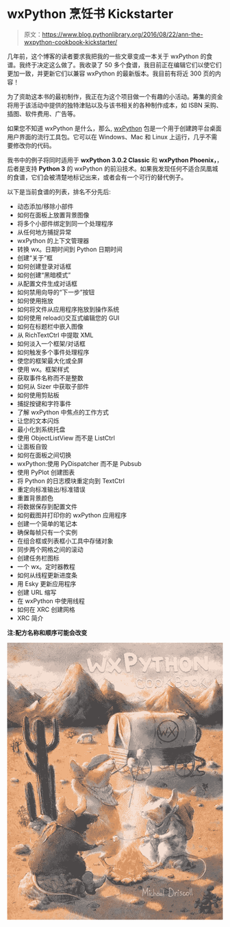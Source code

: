 # wxPython 烹饪书 Kickstarter

> 原文：<https://www.blog.pythonlibrary.org/2016/08/22/ann-the-wxpython-cookbook-kickstarter/>

几年前，这个博客的读者要求我把我的一些文章变成一本关于 wxPython 的食谱。我终于决定这么做了。我收录了 50 多个食谱，我目前正在编辑它们以使它们更加一致，并更新它们以兼容 wxPython 的最新版本。我目前有将近 300 页的内容！

为了资助这本书的最初制作，我正在为这个项目做一个有趣的小活动。筹集的资金将用于该活动中提供的独特津贴以及与该书相关的各种制作成本，如 ISBN 采购、插图、软件费用、广告等。

如果您不知道 wxPython 是什么，那么, [wxPython](https://wxpython.org/) 包是一个用于创建跨平台桌面用户界面的流行工具包。它可以在 Windows、Mac 和 Linux 上运行，几乎不需要修改你的代码。

我书中的例子将同时适用于 **wxPython 3.0.2 Classic** 和 **wxPython Phoenix，**，后者是支持 **Python 3** 的 wxPython 的前沿技术。如果我发现任何不适合凤凰城的食谱，它们会被清楚地标记出来，或者会有一个可行的替代例子。

以下是当前食谱的列表，排名不分先后:

*   动态添加/移除小部件
*   如何在面板上放置背景图像
*   将多个小部件绑定到同一个处理程序
*   从任何地方捕捉异常
*   wxPython 的上下文管理器
*   转换 wx。日期时间到 Python 日期时间
*   创建“关于”框
*   如何创建登录对话框
*   如何创建“黑暗模式”
*   从配置文件生成对话框
*   如何禁用向导的“下一步”按钮
*   如何使用拖放
*   如何将文件从应用程序拖放到操作系统
*   如何使用 reload()交互式编辑您的 GUI
*   如何在标题栏中嵌入图像
*   从 RichTextCtrl 中提取 XML
*   如何淡入一个框架/对话框
*   如何触发多个事件处理程序
*   使您的框架最大化或全屏
*   使用 wx。框架样式
*   获取事件名称而不是整数
*   如何从 Sizer 中获取子部件
*   如何使用剪贴板
*   捕捉按键和字符事件
*   了解 wxPython 中焦点的工作方式
*   让您的文本闪烁
*   最小化到系统托盘
*   使用 ObjectListView 而不是 ListCtrl
*   让面板自毁
*   如何在面板之间切换
*   wxPython:使用 PyDispatcher 而不是 Pubsub
*   使用 PyPlot 创建图表
*   将 Python 的日志模块重定向到 TextCtrl
*   重定向标准输出/标准错误
*   重置背景颜色
*   将数据保存到配置文件
*   如何截图并打印你的 wxPython 应用程序
*   创建一个简单的笔记本
*   确保每帧只有一个实例
*   在组合框或列表框小工具中存储对象
*   同步两个网格之间的滚动
*   创建任务栏图标
*   一个 wx。定时器教程
*   如何从线程更新进度条
*   用 Esky 更新应用程序
*   创建 URL 缩写
*   在 wxPython 中使用线程
*   如何在 XRC 创建网格
*   XRC 简介

**注:配方名称和顺序可能会改变**

![wxpython_cookbook_final](img/578aa1a09827a56d440606072e03fc4d.png)